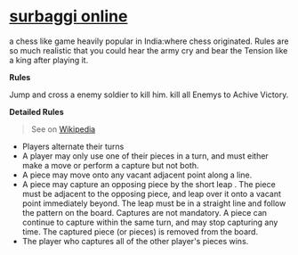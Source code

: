 # [surbaggi online](https://surbaggi.onrender.com/)

a chess like game heavily popular in India:where chess originated.
Rules are so much realistic that you could hear the army cry and bear the Tension like a king after playing it.

**Rules**

Jump and cross a enemy soldier to kill him.
kill all Enemys to Achive Victory.

**Detailed Rules**

> See on [Wikipedia](https://en.wikipedia.org/wiki/Sixteen_Soldiers#Rules)

-   Players alternate their turns
-   A player may only use one of their pieces in a turn, and must either make a move or perform a capture but not both.
-   A piece may move onto any vacant adjacent point along a line.
-   A piece may capture an opposing piece by the short leap . The piece must be adjacent to the opposing piece, and leap over it onto a vacant point immediately beyond. The leap must be in a straight line and follow the pattern on the board. Captures are not mandatory. A piece can continue to capture within the same turn, and may stop capturing any time. The captured piece (or pieces) is removed from the board.
-   The player who captures all of the other player's pieces wins.
